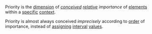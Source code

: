 Priority is the [dimension](https://github.com/gcassel/Modular-Organization-Terminology/blob/master/terms/dimension.md) of *[conceived](https://github.com/gcassel/Modular-Organization-Terminology/blob/master/terms/concept.md) [relative](https://github.com/gcassel/Modular-Organization-Terminology/blob/master/terms/relationship.md) importance* of [elements](https://github.com/gcassel/Modular-Organization-Terminology/blob/master/terms/element.md) within a [specific](https://github.com/gcassel/Modular-Organization-Terminology/blob/master/terms/specific.md) [context](https://github.com/gcassel/Modular-Organization-Terminology/blob/master/terms/context.md).

Priority is almost always conceived *imprecisely* according to [order](https://github.com/gcassel/Modular-Organization-Terminology/blob/master/terms/order.md) of importance, instead of [assigning](https://github.com/gcassel/Modular-Organization-Terminology/blob/master/terms/assign.md) [interval](https://github.com/gcassel/Modular-Organization-Terminology/blob/master/terms/interval.md) [values](https://github.com/gcassel/Modular-Organization-Terminology/blob/master/terms/value.md).
